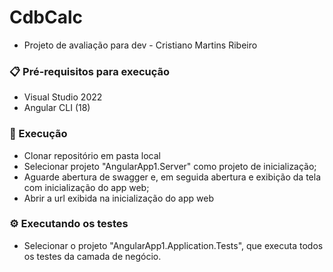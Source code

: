 ﻿# CdbCalc
- Projeto de avaliação para dev - Cristiano Martins Ribeiro

### 📋 Pré-requisitos para execução
- Visual Studio 2022
- Angular CLI (18)

### 🔧 Execução
- Clonar repositório em pasta local
- Selecionar projeto "AngularApp1.Server" como projeto de inicialização;
- Aguarde abertura de swagger e, em seguida abertura e exibição da tela com inicialização do app web;
- Abrir a url exibida na inicialização do app web

### ⚙️ Executando os testes
- Selecionar o projeto "AngularApp1.Application.Tests", que executa todos os testes da camada de negócio.

